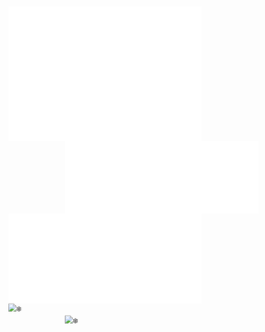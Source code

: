 [//]: # (![Metrics]&#40;/metrics.base.svg&#41;)

[//]: # (![Metrics]&#40;/metrics.plugin.languages.indepth.svg&#41;)

[//]: # (![Metrics]&#40;/metrics.plugin.achievements.compact.svg&#41;)

[//]: # (![Metrics]&#40;/metrics.plugin.anilist.characters.svg&#41;)

[//]: # (![Metrics]&#40;/metrics.plugin.youtubemusic.svg&#41;)

[//]: # (![Metrics]&#40;/metrics.plugin.lastfm.svg&#41;)



[<img align="left" width="390" alt="❄️" src="https://raw.githubusercontent.com/xxspell/xxspell/main/metrics.base.svg">](#)
[<img align="right" width="390" alt="❄️" src="https://raw.githubusercontent.com/xxspell/xxspell/main/metrics.plugin.languages.indepth.svg">](#)
[<img align="right" width="390" alt="❄️" src="https://raw.githubusercontent.com/xxspell/xxspell/main/metrics.plugin.achievements.compact.svg">](#)

<!--START_SECTION:waka-->
<!--END_SECTION:waka-->
[<img align="left" width="390" alt="❄️" src="https://raw.githubusercontent.com/xxspell/xxspell/main/metrics.plugin.lastfm.svg">](https://www.last.fm/user/xxspell)
[<img align="left" width="390" alt="❄️" src="https://raw.githubusercontent.com/xxspell/xxspell/main/metrics.plugin.youtubemusic.svg">](https://music.youtube.com/channel/UCB-K84gppIjbEO20zyiaNgQ?si=W3LHh4kLRuKGSgO1)
[<img align="right" width="390" alt="❄️" src="https://raw.githubusercontent.com/xxspell/xxspell/main/metrics.plugin.anilist.characters.svg">](#)

[//]: # ([<img align="left" width="390" alt="❄️" src="https://raw.githubusercontent.com/xxspell/xxspell/main/metrics.plugin.anilist.svg">]&#40;#&#41;)

